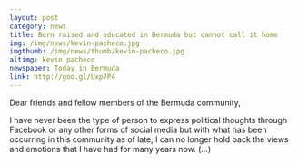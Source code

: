 ```yaml
---
layout: post
category: news
title: Born raised and educated in Bermuda but cannot call it home
img: /img/news/kevin-pacheco.jpg
imgthumb: /img/news/thumb/kevin-pacheco.jpg
altimg: kevin pacheco
newspaper: Today in Bermuda
link: http://goo.gl/Uxp7P4
---
```

Dear friends and fellow members of the Bermuda community,

I have never been the type of person to express political thoughts through Facebook or any other forms of social media but with what has been occurring in this community as of late, I can no longer hold back the views and emotions that I have had for many years now. (...)